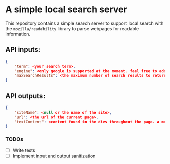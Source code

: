 # A simple local search server

This repository contains a simple search server to support local search with the `mozilla/readability` library to parse webpages for readable information.

## API inputs:

```json
{
    "term": <your search term>,
    "engine": <only google is supported at the moment. feel free to add others locally or thru PRs>,
    "maxSearchResults": <the maximum number of search results to return. the actual number may be lower due to parsing failures>
}
```

## API outputs:

```json
{
    "siteName": <null or the name of the site>,
    "url": <the url of the current page>,
    "textContent": <content found in the divs throughout the page. a more refined version of Readability's article.textContent>
}
```

### TODOs

- [ ] Write tests
- [ ] Implement input and output sanitization
